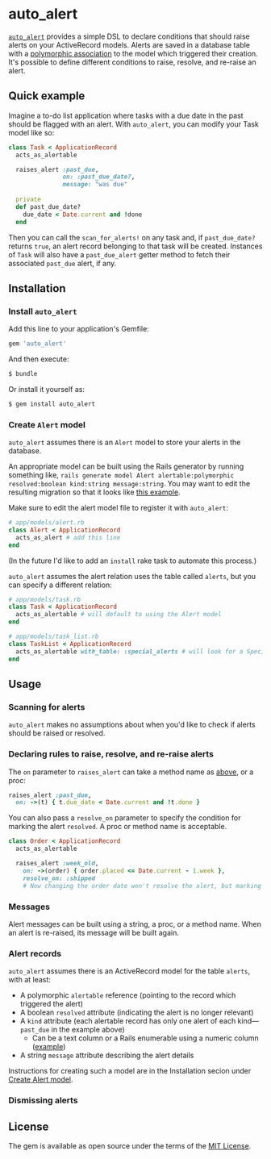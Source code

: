 # auto_alert
[`auto_alert`](https://github.com/brendantang/auto_alert) provides a simple DSL to declare conditions that should raise alerts on your ActiveRecord models.
Alerts are saved in a database table with a [polymorphic association](https://guides.rubyonrails.org/association_basics.html#polymorphic-associations) to the model which triggered their creation.
It's possible to define different conditions to raise, resolve, and re-raise an alert.


## Quick example

Imagine a to-do list application where tasks with a due date in the past should be flagged with an alert.
With `auto_alert`, you can modify your Task model like so:

```ruby
class Task < ApplicationRecord
  acts_as_alertable

  raises_alert :past_due,
               on: :past_due_date?,
               message: "was due"
               
  private
  def past_due_date?
    due_date < Date.current and !done
  end
```

Then you can call the `scan_for_alerts!` on any task and, if `past_due_date?` returns `true`, an alert record belonging to that task will be created.
Instances of `Task` will also have a `past_due_alert` getter method to fetch their associated `past_due` alert, if any.

## Installation
### Install `auto_alert`
Add this line to your application's Gemfile:

```ruby
gem 'auto_alert'
```

And then execute:
```bash
$ bundle
```

Or install it yourself as:
```bash
$ gem install auto_alert
```

### Create `Alert` model

`auto_alert` assumes there is an `Alert` model to store your alerts in the database.

An appropriate model can be built using the Rails generator by running something like, `rails generate model Alert alertable:polymorphic resolved:boolean kind:string message:string`.
You may want to edit the resulting migration so that it looks like [this example](test/dummy/db/migrate/20210613222049_create_alerts.rb).

Make sure to edit the alert model file to register it with `auto_alert`:

```ruby
# app/models/alert.rb
class Alert < ApplicationRecord
  acts_as_alert # add this line
end
```

(In the future I'd like to add an `install` rake task to automate this process.)

`auto_alert` assumes the alert relation uses the table called `alerts`, but you can specify a different relation:

```ruby
# app/models/task.rb
class Task < ApplicationRecord
  acts_as_alertable # will default to using the Alert model
end

# app/models/task_list.rb
class TaskList < ApplicationRecord
  acts_as_alertable with_table: :special_alerts # will look for a SpecialAlert model
end
```


## Usage

### Scanning for alerts

`auto_alert` makes no assumptions about when you'd like to check if alerts should be raised or resolved.

### Declaring rules to raise, resolve, and re-raise alerts

The `on` parameter to `raises_alert` can take a method name as [above](#quick-example), or a proc:

```ruby
raises_alert :past_due, 
  on: ->(t) { t.due_date < Date.current and !t.done }
```

You can also pass a `resolve_on` parameter to specify the condition for marking the alert `resolved`. 
A proc or method name is acceptable.

```ruby
class Order < ApplicationRecord
  acts_as_alertable

  raises_alert :week_old,
    on: ->(order) { order.placed <= Date.current - 1.week },
    resolve_on: :shipped 
    # Now changing the order date won't resolve the alert, but marking it `shipped` will.
```

### Messages

Alert messages can be built using a string, a proc, or a method name.
When an alert is re-raised, its message will be built again.


### Alert records

`auto_alert` assumes there is an ActiveRecord model for the table `alerts`, with at least:
  - A polymorphic `alertable` reference (pointing to the record which triggered the alert)
  - A boolean `resolved` attribute (indicating the alert is no longer relevant)
  - A `kind` attribute (each alertable record has only one alert of each kind—`past_due` in the example above)
    - Can be a text column or a Rails enumerable using a numeric column ([example](./test/dummy/app/models/special_alert.rb))
  - A string `message` attribute describing the alert details
  
Instructions for creating such a model are in the Installation secion under [Create Alert model](#create-alert-model).




### Dismissing alerts




## License
The gem is available as open source under the terms of the [MIT License](https://opensource.org/licenses/MIT).
